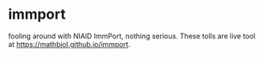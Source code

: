 # immport
fooling around with NIAID ImmPort, nothing serious. These tolls are live tool at https://mathbiol.github.io/immport.
